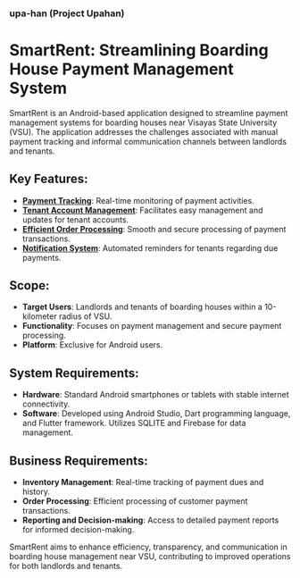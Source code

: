 ### upa-han (Project Upahan)
# SmartRent: Streamlining Boarding House Payment Management System

SmartRent is an Android-based application designed to streamline payment management systems for boarding houses near Visayas State University (VSU). The application addresses the challenges associated with manual payment tracking and informal communication channels between landlords and tenants.

## Key Features:
- [**Payment Tracking**](https://github.com/Khenz0/upa-han/blob/main/PaymentTracking.md): Real-time monitoring of payment activities.
- [**Tenant Account Management**](https://github.com/Khenz0/upa-han/blob/main/ManagementOfTenantAccount.md): Facilitates easy management and updates for tenant accounts.
- [**Efficient Order Processing**](https://github.com/Khenz0/upa-han/blob/main/EfficientOrderProcessing.md): Smooth and secure processing of payment transactions.
- [**Notification System**](https://github.com/Khenz0/upa-han/blob/main/NotificationSystem.md): Automated reminders for tenants regarding due payments.

## Scope:
- **Target Users**: Landlords and tenants of boarding houses within a 10-kilometer radius of VSU.
- **Functionality**: Focuses on payment management and secure payment processing.
- **Platform**: Exclusive for Android users.

## System Requirements:
- **Hardware**: Standard Android smartphones or tablets with stable internet connectivity.
- **Software**: Developed using Android Studio, Dart programming language, and Flutter framework. Utilizes SQLITE and Firebase for data management.

## Business Requirements:
- **Inventory Management**: Real-time tracking of payment dues and history.
- **Order Processing**: Efficient processing of customer payment transactions.
- **Reporting and Decision-making**: Access to detailed payment reports for informed decision-making.

SmartRent aims to enhance efficiency, transparency, and communication in boarding house management near VSU, contributing to improved operations for both landlords and tenants.
